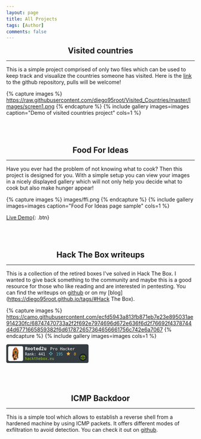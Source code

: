 ```yaml
---
layout: page
title: All Projects
tags: [Author]
comments: false
---
```



<center style="font-size:1.5em"><b>Visited countries</b></center>

---

This is a simple project comprised of only two files which can be used to keep track and visualize the countries someone has visited. Here is the [link](https://github.com/diego95root/Visited_Countries) to the github repository, pulls will be welcome!

{% capture images %}
    https://raw.githubusercontent.com/diego95root/Visited_Countries/master/Images/screen1.png
{% endcapture %}
{% include gallery images=images caption="Demo of visited countries project" cols=1 %}

<br><br><br>
<center style="font-size:1.5em"><b>Food For Ideas</b></center>

---

Have you ever had the problem of not knowing what to cook? Then this project is designed for you. With a simple setup you can view your images in a nicely displayed gallery which will not only help you decide what to cook but also make hunger appear!

{% capture images %}
    images/ffi.png
{% endcapture %}
{% include gallery images=images caption="Food For Ideas page sample" cols=1 %}

[Live Demo](https://diego95root.github.io/FoodForIdeas/){: .btn}


<br><br><br>
<center style="font-size:1.5em"><b>Hack The Box writeups</b></center>

---

This is a collection of the retired boxes I've solved in Hack The Box. I wanted to give back something to the community and maybe this is a good resource for those who like reading and are interested in pentesting. You can find the writeups on [github](https://github.com/diego95root/HackTheBox) or on my [blog](https://diego95root.github.io/tags/#Hack The Box).

{% capture images %}
    https://camo.githubusercontent.com/ecfd5943a813fb871eb7e23e895031ae914230fc/68747470733a2f2f692e7974696d672e636f6d2f76692f4378744d4d6771665859382f6d617872657364656661756c742e6a7067
{% endcapture %}
{% include gallery images=images cols=1 %}

<img src="images/badge.png" alt="Hack The Box">

<br><br><br>
<center style="font-size:1.5em"><b>ICMP Backdoor</b></center>

---

This is a simple tool which allows to establish a reverse shell from a hardened machine by using ICMP packets. It offers different modes of exfiltration to avoid detection. You can check it out on [github](https://github.com/diego95root/ICMP-backdoor).
